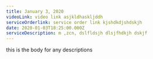 ```yaml
---
title: January 3, 2020
videoLink: video link asjkldhaskljddh
serviceOrderlink: service order link kjshdkdjshdskjh
date: 2020-01-03T18:25:00.000Z
serviceDescription: m ,zcn, dslfldsjh dlsjfhdkjh dskjf
---
```

this is the body for any descriptions